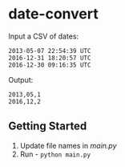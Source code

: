 # date-convert

Input a CSV of dates:

  ```csv
  2013-05-07 22:54:39 UTC
  2016-12-31 18:20:57 UTC
  2016-12-30 09:16:35 UTC
  ```

Output:

```csv
2013,05,1
2016,12,2
```

## Getting Started

1. Update file names in *main.py*
1. Run - `python main.py`
